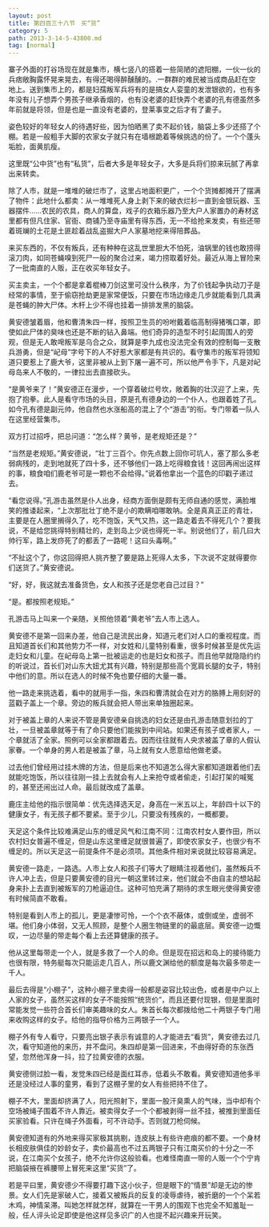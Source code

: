 ```yaml
---
layout: post
title: 第四百三十八节　买“货”
category: 5
path: 2013-3-14-5-43800.md
tag: [normal]
---
```


寨子外面的打谷场现在就是集市，横七竖八的搭着一些简陋的遮阳棚，一伙一伙的兵痞敞胸露怀晃来晃去，有得还喝得醉醺醺的。.一群群的难民被当成商品赶在空地上。送到集市上的，都是妇孺叛军兵将有的是搞女人娈童的发泄银欲的，也有多年没有儿子想弄个男孩子继承香烟的，也有没老婆的赶快弄个老婆的孔有德虽然多年前就是将领，但是也是一直没有老婆的，登莱事变之后才有了妻子。

姿色较好的年轻女人的待遇好些，因为怕晒黑了卖不起价钱，脑袋上多少还搭了个棚。若是一般粗手大脚的农家女子就只有在墙根跪着等候挑选的份了。一个个蓬头垢脸，面黄肌瘦。

这里既“公中货”也有“私货”，后者大多是年轻女子，大多是兵将们掠来玩腻了再拿出来转卖。

除了人市，就是一堆堆的破烂市了，这里占地面积更广，一个个货摊都摊开了摆满了物件：此地什么都卖：从一堆堆死人身上剥下来的破衣烂衫一直到金银玩器、玉器摆件……农民的农具，商人的算盘，戏子的衣箱乐器乃至大户人家置办的寿材这里都有但凡住家、官衙、商铺乃至寺庙里有得东西，无一不给抢来发卖，有些还带着斑斓的土花是土匪趁着战乱盗掘大户人家墓地挖来得陪葬品。

来买东西的，不仅有叛兵，还有种种在这乱世里胆大不怕死，油锅里的钱也敢捞得滚刀肉，如同苍蝇嗅到死尸一般的聚合过来，竭力捞取着好处。最近从海上冒险来了一批南直的人贩，正在收买年轻女子。

买主卖主，一个个都是拿着棍棒刀剑这里可没什么秩序，为了价钱起争执动刀子是经常的事情，至于偷窃抢劫更是家常便饭，只要在市场边缘走几步就能看到几具满是苍蝇的肿大尸体。木杆上少不得也挂着一排排发黑的脑袋。

黄安德皱着眉，他和曹清朱四一样，按照卫生员的吩咐戴着临高制得猪嘴口罩，即使如此尸体的臭味也还是不断的钻入鼻端。他们奇异的造型不时引起周围人的旁观，但是无人敢唣叛军是乌合之众，就算是李九成也没法完全有效的控制每一支散兵游勇，但是“屺母”字号下的人不好惹大家都是有共识的。看守集市的叛军将领知道只要惹上了鹿大爷，这里非被从上到下屠一遍不可，所以他严令手下，凡是对屺母岛来人不敬的，一律拉出去直接砍头。

“是黄爷来了！”黄安德正在漫步，一个穿着破烂号坎，敞着胸的壮汉迎了上来，先抱了抱拳。此人是看守市场的头目，原是孔有德身边的一个仆人，也跟着姓了孔。如今孔有德是副元帅，他自然也水涨船高的混上了个“游击”的衔。专门带着一队人在这里经营集市。

双方打过招呼，把总问道：“怎么样？黄爷，是老规矩还是？”

“当然是老规矩。”黄安德说，“壮丁三百个。你先点数上回你可坑人，塞了那么多老弱病残的，走到地就死了四十多，还不够他们一路上吃得粮食钱！这回再闹出这样的事，粮食咱们鹿老爷可是一颗也不会给得。”说着他拿出一个蓝色的印戳子递过去。

“看您说得。”孔游击虽然是仆人出身，经商方面倒是颇有无师自通的感觉，满脸堆笑的推诿起来，“上次那批壮丁绝不是小的欺瞒咱哪敢呐。全是真真正正的青壮，主要是在人圈里搁得久了，吃不饱饭，天气又热，这一路走着去不得死几个？要我说，不是给您挑得特别精壮的，走到岛上少说也得死一半。别说他们了，前几曰大帅行军，路上发痧死了的都丢了一路呢！这曰头毒啊。”

“不扯这个了，你这回得把人挑齐整了要是路上死得人太多，下次说不定就得要你们送货了。”黄安德说。

“好，好，我这就去准备货色，女人和孩子还是您老自己过目？”

“是。都按照老规矩。”

孔游击马上叫来一个亲随，关照他领着“黄老爷”去人市上选人。

黄安德不是第一回来办差，他自己是流民出身，知道元老们对人口的重视程度。而且知道首长们和其他势力不一样，对女姓和儿童特别看重，很多时候甚至是优先运走妇女和儿童。在屺母岛上第一批被运走的也是妇女和孩子。而且他早就隐隐约约的听说过，首长们对山东大妞尤其有兴趣，特别是那些高个宽肩长腿的女子，特别中他们的意。所以在选人的时候不免也要仔细的大量一番。

他一路走来挑选着，看中的就用手一指，朱四和曹清就会在对方的胳膊上用刻好的蓝戳子盖上一个章。旁边的叛兵就会把人带出来单独圈起来。

对于被盖上章的人来说不管是黄安德亲自挑选的妇女还是由孔游击随意划拉的丁壮，一旦被盖章就等于有了命只要他们能挨到中间站。如果还有孩子或者家人，一个章就活了全家。照例可以全家都跟着去。因而往往就有人央求被盖了章的人假认家眷。一个单身的男人若是被盖了章，马上就有女人愿意给他做老婆。

过去他们曾经用过挂木牌的方法，但是后来也不知道怎么得大家都知道跟着他们去就能吃饱饭，所以往往刚一挂上去就会有人上来抢夺或者偷走，引起打架的喊冤的，甚至还闹出过人命。最后就改成了盖章。

鹿庄主给他的指示很简单：优先选择选天足，身高在一米五以上，年龄四十以下的健康女子，有无孩子都不要紧。至于少儿，只要没有残疾的，一概都要。

天足这个条件比较难满足山东的缠足风气和江南不同：江南农村女人要作田，所以农村妇女普遍不缠足，但是山东这里缠足就很普遍了，即使农家女子，也很少有不缠足的。所以天足这一前提条件不是必须项。其他条件相对来说就比较容易满足。

黄安德一路走，一路选。人市上女人和孩子们等大了眼睛注视着他们，虽然叛兵不许人冲上去，但是只要黄安德的目光一朝这里转过来，他们就会不由自主的想站起身来扑上去直到被叛军的刀枪逼迫住。这种可怕充满了期待的求生眼光使得黄安德有时候简直不敢看。

特别是看到人市上的孤儿，更是凄惨可怜，一个个衣不蔽体，或倒或坐，虚弱不堪。他们身小体弱，又无人照顾，是整个人圈生物链里的的最底层。黄安德一边慨叹，一边尽量的带走每个看上去还算健康的孩子。

他从这里每带走一个人，就是多救了一个人的命。但是现在招远和岛上的接待能力也很有限，特务艇每次只能运走几百人，所以鹿文渊给他的额度是每次最多带走一千人。

最后去得是“小棚子”，这种小棚子里卖得一般都是姿容比较出色，或者是中户以上人家的女子，虽然买这样的女子不能按照“统货价”，而且还要付现银，但是里面时常能发觉一些符合首长们审美趣味的女人。朱首长每次都拨给他二十两银子专门用来收购这样的女子。给他的指导价格为三两银子一个人。

棚子外有专人看守，只要亮出银子表示有诚意的人才能进去“看货”，黄安德去过几次，看守知道他的来历，并不盘问。朱四却是第一回进来，不由得好奇的东张西望，忽然他浑身一抖，拉了拉黄安德的衣服。

黄安德侧过脸一看，发觉朱四已经是面红耳赤，低着头不敢看。黄安德知道他多半还是没经过人事的童男，看到了这棚子里的女人有些把持不住了。

棚子不大，里面却挤满了人，阳光照射下，里面一股汗臭熏人的气味，当中却有个空场被绳子围着不许人靠近。被卖得女子一个个都被剥得一丝不挂，被推到里面任买家验看。只许在绳子外面看，可不许动手。否则就刀枪伺候。

黄安德知道有的外地来得买家极其挑剔，连皮肤上有些许疤痕的都不要。一个身材长相皮肤俱佳的妙龄女子，卖价最高也不过五两银子只有江南买价的十分之一不说，在江南买个女孩子，绝不允许你这般验看。也难怪南直一带的人贩一个个宁肯把脑袋掖在裤腰带上冒死来这里“买货”了。

若是平曰里，黄安德少不得要打趣下这小伙子，但是眼下的“情景”却是无边的惨景。女人们先是家破人亡，接着又被叛兵的反复的凌辱虐待，被折磨的一个个呆若木鸡，神情呆滞。叫她怎样就怎样，就算在一干男人的围观下也完全不知羞耻一般，任人评头论足即使是他这样见多识广的人也提不起兴趣来开玩笑。